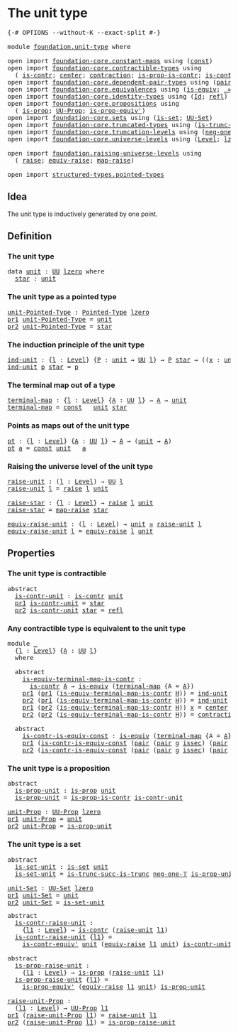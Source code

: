 # The unit type

<pre class="Agda"><a id="26" class="Symbol">{-#</a> <a id="30" class="Keyword">OPTIONS</a> <a id="38" class="Pragma">--without-K</a> <a id="50" class="Pragma">--exact-split</a> <a id="64" class="Symbol">#-}</a>

<a id="69" class="Keyword">module</a> <a id="76" href="foundation.unit-type.html" class="Module">foundation.unit-type</a> <a id="97" class="Keyword">where</a>

<a id="104" class="Keyword">open</a> <a id="109" class="Keyword">import</a> <a id="116" href="foundation-core.constant-maps.html" class="Module">foundation-core.constant-maps</a> <a id="146" class="Keyword">using</a> <a id="152" class="Symbol">(</a><a id="153" href="foundation-core.constant-maps.html#203" class="Function">const</a><a id="158" class="Symbol">)</a>
<a id="160" class="Keyword">open</a> <a id="165" class="Keyword">import</a> <a id="172" href="foundation-core.contractible-types.html" class="Module">foundation-core.contractible-types</a> <a id="207" class="Keyword">using</a>
  <a id="215" class="Symbol">(</a> <a id="217" href="foundation-core.contractible-types.html#992" class="Function">is-contr</a><a id="225" class="Symbol">;</a> <a id="227" href="foundation-core.contractible-types.html#1085" class="Function">center</a><a id="233" class="Symbol">;</a> <a id="235" href="foundation-core.contractible-types.html#1427" class="Function">contraction</a><a id="246" class="Symbol">;</a> <a id="248" href="foundation-core.contractible-types.html#6613" class="Function">is-prop-is-contr</a><a id="264" class="Symbol">;</a> <a id="266" href="foundation-core.contractible-types.html#3806" class="Function">is-contr-equiv&#39;</a><a id="281" class="Symbol">)</a>
<a id="283" class="Keyword">open</a> <a id="288" class="Keyword">import</a> <a id="295" href="foundation-core.dependent-pair-types.html" class="Module">foundation-core.dependent-pair-types</a> <a id="332" class="Keyword">using</a> <a id="338" class="Symbol">(</a><a id="339" href="foundation-core.dependent-pair-types.html#575" class="InductiveConstructor">pair</a><a id="343" class="Symbol">;</a> <a id="345" href="foundation-core.dependent-pair-types.html#592" class="Field">pr1</a><a id="348" class="Symbol">;</a> <a id="350" href="foundation-core.dependent-pair-types.html#604" class="Field">pr2</a><a id="353" class="Symbol">)</a>
<a id="355" class="Keyword">open</a> <a id="360" class="Keyword">import</a> <a id="367" href="foundation-core.equivalences.html" class="Module">foundation-core.equivalences</a> <a id="396" class="Keyword">using</a> <a id="402" class="Symbol">(</a><a id="403" href="foundation-core.equivalences.html#1542" class="Function">is-equiv</a><a id="411" class="Symbol">;</a> <a id="413" href="foundation-core.equivalences.html#1607" class="Function Operator">_≃_</a><a id="416" class="Symbol">)</a>
<a id="418" class="Keyword">open</a> <a id="423" class="Keyword">import</a> <a id="430" href="foundation-core.identity-types.html" class="Module">foundation-core.identity-types</a> <a id="461" class="Keyword">using</a> <a id="467" class="Symbol">(</a><a id="468" href="foundation-core.identity-types.html#641" class="Datatype">Id</a><a id="470" class="Symbol">;</a> <a id="472" href="foundation-core.identity-types.html#694" class="InductiveConstructor">refl</a><a id="476" class="Symbol">)</a>
<a id="478" class="Keyword">open</a> <a id="483" class="Keyword">import</a> <a id="490" href="foundation-core.propositions.html" class="Module">foundation-core.propositions</a> <a id="519" class="Keyword">using</a>
  <a id="527" class="Symbol">(</a> <a id="529" href="foundation-core.propositions.html#1295" class="Function">is-prop</a><a id="536" class="Symbol">;</a> <a id="538" href="foundation-core.propositions.html#1380" class="Function">UU-Prop</a><a id="545" class="Symbol">;</a> <a id="547" href="foundation-core.propositions.html#4873" class="Function">is-prop-equiv&#39;</a><a id="561" class="Symbol">)</a>
<a id="563" class="Keyword">open</a> <a id="568" class="Keyword">import</a> <a id="575" href="foundation-core.sets.html" class="Module">foundation-core.sets</a> <a id="596" class="Keyword">using</a> <a id="602" class="Symbol">(</a><a id="603" href="foundation-core.sets.html#1099" class="Function">is-set</a><a id="609" class="Symbol">;</a> <a id="611" href="foundation-core.sets.html#1177" class="Function">UU-Set</a><a id="617" class="Symbol">)</a>
<a id="619" class="Keyword">open</a> <a id="624" class="Keyword">import</a> <a id="631" href="foundation-core.truncated-types.html" class="Module">foundation-core.truncated-types</a> <a id="663" class="Keyword">using</a> <a id="669" class="Symbol">(</a><a id="670" href="foundation-core.truncated-types.html#2375" class="Function">is-trunc-succ-is-trunc</a><a id="692" class="Symbol">)</a>
<a id="694" class="Keyword">open</a> <a id="699" class="Keyword">import</a> <a id="706" href="foundation-core.truncation-levels.html" class="Module">foundation-core.truncation-levels</a> <a id="740" class="Keyword">using</a> <a id="746" class="Symbol">(</a><a id="747" href="foundation-core.truncation-levels.html#435" class="Function">neg-one-𝕋</a><a id="756" class="Symbol">)</a>
<a id="758" class="Keyword">open</a> <a id="763" class="Keyword">import</a> <a id="770" href="foundation-core.universe-levels.html" class="Module">foundation-core.universe-levels</a> <a id="802" class="Keyword">using</a> <a id="808" class="Symbol">(</a><a id="809" href="Agda.Primitive.html#597" class="Postulate">Level</a><a id="814" class="Symbol">;</a> <a id="816" href="Agda.Primitive.html#764" class="Primitive">lzero</a><a id="821" class="Symbol">;</a> <a id="823" href="foundation-core.universe-levels.html#222" class="Primitive">UU</a><a id="825" class="Symbol">)</a>

<a id="828" class="Keyword">open</a> <a id="833" class="Keyword">import</a> <a id="840" href="foundation.raising-universe-levels.html" class="Module">foundation.raising-universe-levels</a> <a id="875" class="Keyword">using</a>
  <a id="883" class="Symbol">(</a> <a id="885" href="foundation.raising-universe-levels.html#964" class="Datatype">raise</a><a id="890" class="Symbol">;</a> <a id="892" href="foundation.raising-universe-levels.html#1541" class="Function">equiv-raise</a><a id="903" class="Symbol">;</a> <a id="905" href="foundation.raising-universe-levels.html#1029" class="InductiveConstructor">map-raise</a><a id="914" class="Symbol">)</a>

<a id="917" class="Keyword">open</a> <a id="922" class="Keyword">import</a> <a id="929" href="structured-types.pointed-types.html" class="Module">structured-types.pointed-types</a>
</pre>
## Idea

The unit type is inductively generated by one point.

## Definition

### The unit type

<pre class="Agda"><a id="1070" class="Keyword">data</a> <a id="unit"></a><a id="1075" href="foundation.unit-type.html#1075" class="Datatype">unit</a> <a id="1080" class="Symbol">:</a> <a id="1082" href="foundation-core.universe-levels.html#222" class="Primitive">UU</a> <a id="1085" href="Agda.Primitive.html#764" class="Primitive">lzero</a> <a id="1091" class="Keyword">where</a>
  <a id="unit.star"></a><a id="1099" href="foundation.unit-type.html#1099" class="InductiveConstructor">star</a> <a id="1104" class="Symbol">:</a> <a id="1106" href="foundation.unit-type.html#1075" class="Datatype">unit</a>
</pre>
### The unit type as a pointed type

<pre class="Agda"><a id="unit-Pointed-Type"></a><a id="1161" href="foundation.unit-type.html#1161" class="Function">unit-Pointed-Type</a> <a id="1179" class="Symbol">:</a> <a id="1181" href="structured-types.pointed-types.html#383" class="Function">Pointed-Type</a> <a id="1194" href="Agda.Primitive.html#764" class="Primitive">lzero</a>
<a id="1200" href="foundation-core.dependent-pair-types.html#592" class="Field">pr1</a> <a id="1204" href="foundation.unit-type.html#1161" class="Function">unit-Pointed-Type</a> <a id="1222" class="Symbol">=</a> <a id="1224" href="foundation.unit-type.html#1075" class="Datatype">unit</a>
<a id="1229" href="foundation-core.dependent-pair-types.html#604" class="Field">pr2</a> <a id="1233" href="foundation.unit-type.html#1161" class="Function">unit-Pointed-Type</a> <a id="1251" class="Symbol">=</a> <a id="1253" href="foundation.unit-type.html#1099" class="InductiveConstructor">star</a>
</pre>
### The induction principle of the unit type

<pre class="Agda"><a id="ind-unit"></a><a id="1313" href="foundation.unit-type.html#1313" class="Function">ind-unit</a> <a id="1322" class="Symbol">:</a> <a id="1324" class="Symbol">{</a><a id="1325" href="foundation.unit-type.html#1325" class="Bound">l</a> <a id="1327" class="Symbol">:</a> <a id="1329" href="Agda.Primitive.html#597" class="Postulate">Level</a><a id="1334" class="Symbol">}</a> <a id="1336" class="Symbol">{</a><a id="1337" href="foundation.unit-type.html#1337" class="Bound">P</a> <a id="1339" class="Symbol">:</a> <a id="1341" href="foundation.unit-type.html#1075" class="Datatype">unit</a> <a id="1346" class="Symbol">→</a> <a id="1348" href="foundation-core.universe-levels.html#222" class="Primitive">UU</a> <a id="1351" href="foundation.unit-type.html#1325" class="Bound">l</a><a id="1352" class="Symbol">}</a> <a id="1354" class="Symbol">→</a> <a id="1356" href="foundation.unit-type.html#1337" class="Bound">P</a> <a id="1358" href="foundation.unit-type.html#1099" class="InductiveConstructor">star</a> <a id="1363" class="Symbol">→</a> <a id="1365" class="Symbol">((</a><a id="1367" href="foundation.unit-type.html#1367" class="Bound">x</a> <a id="1369" class="Symbol">:</a> <a id="1371" href="foundation.unit-type.html#1075" class="Datatype">unit</a><a id="1375" class="Symbol">)</a> <a id="1377" class="Symbol">→</a> <a id="1379" href="foundation.unit-type.html#1337" class="Bound">P</a> <a id="1381" href="foundation.unit-type.html#1367" class="Bound">x</a><a id="1382" class="Symbol">)</a>
<a id="1384" href="foundation.unit-type.html#1313" class="Function">ind-unit</a> <a id="1393" href="foundation.unit-type.html#1393" class="Bound">p</a> <a id="1395" href="foundation.unit-type.html#1099" class="InductiveConstructor">star</a> <a id="1400" class="Symbol">=</a> <a id="1402" href="foundation.unit-type.html#1393" class="Bound">p</a>
</pre>
### The terminal map out of a type

<pre class="Agda"><a id="terminal-map"></a><a id="1453" href="foundation.unit-type.html#1453" class="Function">terminal-map</a> <a id="1466" class="Symbol">:</a> <a id="1468" class="Symbol">{</a><a id="1469" href="foundation.unit-type.html#1469" class="Bound">l</a> <a id="1471" class="Symbol">:</a> <a id="1473" href="Agda.Primitive.html#597" class="Postulate">Level</a><a id="1478" class="Symbol">}</a> <a id="1480" class="Symbol">{</a><a id="1481" href="foundation.unit-type.html#1481" class="Bound">A</a> <a id="1483" class="Symbol">:</a> <a id="1485" href="foundation-core.universe-levels.html#222" class="Primitive">UU</a> <a id="1488" href="foundation.unit-type.html#1469" class="Bound">l</a><a id="1489" class="Symbol">}</a> <a id="1491" class="Symbol">→</a> <a id="1493" href="foundation.unit-type.html#1481" class="Bound">A</a> <a id="1495" class="Symbol">→</a> <a id="1497" href="foundation.unit-type.html#1075" class="Datatype">unit</a>
<a id="1502" href="foundation.unit-type.html#1453" class="Function">terminal-map</a> <a id="1515" class="Symbol">=</a> <a id="1517" href="foundation-core.constant-maps.html#203" class="Function">const</a> <a id="1523" class="Symbol">_</a> <a id="1525" href="foundation.unit-type.html#1075" class="Datatype">unit</a> <a id="1530" href="foundation.unit-type.html#1099" class="InductiveConstructor">star</a>
</pre>
### Points as maps out of the unit type

<pre class="Agda"><a id="pt"></a><a id="1589" href="foundation.unit-type.html#1589" class="Function">pt</a> <a id="1592" class="Symbol">:</a> <a id="1594" class="Symbol">{</a><a id="1595" href="foundation.unit-type.html#1595" class="Bound">l</a> <a id="1597" class="Symbol">:</a> <a id="1599" href="Agda.Primitive.html#597" class="Postulate">Level</a><a id="1604" class="Symbol">}</a> <a id="1606" class="Symbol">{</a><a id="1607" href="foundation.unit-type.html#1607" class="Bound">A</a> <a id="1609" class="Symbol">:</a> <a id="1611" href="foundation-core.universe-levels.html#222" class="Primitive">UU</a> <a id="1614" href="foundation.unit-type.html#1595" class="Bound">l</a><a id="1615" class="Symbol">}</a> <a id="1617" class="Symbol">→</a> <a id="1619" href="foundation.unit-type.html#1607" class="Bound">A</a> <a id="1621" class="Symbol">→</a> <a id="1623" class="Symbol">(</a><a id="1624" href="foundation.unit-type.html#1075" class="Datatype">unit</a> <a id="1629" class="Symbol">→</a> <a id="1631" href="foundation.unit-type.html#1607" class="Bound">A</a><a id="1632" class="Symbol">)</a>
<a id="1634" href="foundation.unit-type.html#1589" class="Function">pt</a> <a id="1637" href="foundation.unit-type.html#1637" class="Bound">a</a> <a id="1639" class="Symbol">=</a> <a id="1641" href="foundation-core.constant-maps.html#203" class="Function">const</a> <a id="1647" href="foundation.unit-type.html#1075" class="Datatype">unit</a> <a id="1652" class="Symbol">_</a> <a id="1654" href="foundation.unit-type.html#1637" class="Bound">a</a>
</pre>
### Raising the universe level of the unit type

<pre class="Agda"><a id="raise-unit"></a><a id="1718" href="foundation.unit-type.html#1718" class="Function">raise-unit</a> <a id="1729" class="Symbol">:</a> <a id="1731" class="Symbol">(</a><a id="1732" href="foundation.unit-type.html#1732" class="Bound">l</a> <a id="1734" class="Symbol">:</a> <a id="1736" href="Agda.Primitive.html#597" class="Postulate">Level</a><a id="1741" class="Symbol">)</a> <a id="1743" class="Symbol">→</a> <a id="1745" href="foundation-core.universe-levels.html#222" class="Primitive">UU</a> <a id="1748" href="foundation.unit-type.html#1732" class="Bound">l</a>
<a id="1750" href="foundation.unit-type.html#1718" class="Function">raise-unit</a> <a id="1761" href="foundation.unit-type.html#1761" class="Bound">l</a> <a id="1763" class="Symbol">=</a> <a id="1765" href="foundation.raising-universe-levels.html#964" class="Datatype">raise</a> <a id="1771" href="foundation.unit-type.html#1761" class="Bound">l</a> <a id="1773" href="foundation.unit-type.html#1075" class="Datatype">unit</a>

<a id="raise-star"></a><a id="1779" href="foundation.unit-type.html#1779" class="Function">raise-star</a> <a id="1790" class="Symbol">:</a> <a id="1792" class="Symbol">{</a><a id="1793" href="foundation.unit-type.html#1793" class="Bound">l</a> <a id="1795" class="Symbol">:</a> <a id="1797" href="Agda.Primitive.html#597" class="Postulate">Level</a><a id="1802" class="Symbol">}</a> <a id="1804" class="Symbol">→</a> <a id="1806" href="foundation.raising-universe-levels.html#964" class="Datatype">raise</a> <a id="1812" href="foundation.unit-type.html#1793" class="Bound">l</a> <a id="1814" href="foundation.unit-type.html#1075" class="Datatype">unit</a>
<a id="1819" href="foundation.unit-type.html#1779" class="Function">raise-star</a> <a id="1830" class="Symbol">=</a> <a id="1832" href="foundation.raising-universe-levels.html#1029" class="InductiveConstructor">map-raise</a> <a id="1842" href="foundation.unit-type.html#1099" class="InductiveConstructor">star</a>

<a id="equiv-raise-unit"></a><a id="1848" href="foundation.unit-type.html#1848" class="Function">equiv-raise-unit</a> <a id="1865" class="Symbol">:</a> <a id="1867" class="Symbol">(</a><a id="1868" href="foundation.unit-type.html#1868" class="Bound">l</a> <a id="1870" class="Symbol">:</a> <a id="1872" href="Agda.Primitive.html#597" class="Postulate">Level</a><a id="1877" class="Symbol">)</a> <a id="1879" class="Symbol">→</a> <a id="1881" href="foundation.unit-type.html#1075" class="Datatype">unit</a> <a id="1886" href="foundation-core.equivalences.html#1607" class="Function Operator">≃</a> <a id="1888" href="foundation.unit-type.html#1718" class="Function">raise-unit</a> <a id="1899" href="foundation.unit-type.html#1868" class="Bound">l</a>
<a id="1901" href="foundation.unit-type.html#1848" class="Function">equiv-raise-unit</a> <a id="1918" href="foundation.unit-type.html#1918" class="Bound">l</a> <a id="1920" class="Symbol">=</a> <a id="1922" href="foundation.raising-universe-levels.html#1541" class="Function">equiv-raise</a> <a id="1934" href="foundation.unit-type.html#1918" class="Bound">l</a> <a id="1936" href="foundation.unit-type.html#1075" class="Datatype">unit</a>
</pre>
## Properties

### The unit type is contractible

<pre class="Agda"><a id="2004" class="Keyword">abstract</a>
  <a id="is-contr-unit"></a><a id="2015" href="foundation.unit-type.html#2015" class="Function">is-contr-unit</a> <a id="2029" class="Symbol">:</a> <a id="2031" href="foundation-core.contractible-types.html#992" class="Function">is-contr</a> <a id="2040" href="foundation.unit-type.html#1075" class="Datatype">unit</a>
  <a id="2047" href="foundation-core.dependent-pair-types.html#592" class="Field">pr1</a> <a id="2051" href="foundation.unit-type.html#2015" class="Function">is-contr-unit</a> <a id="2065" class="Symbol">=</a> <a id="2067" href="foundation.unit-type.html#1099" class="InductiveConstructor">star</a>
  <a id="2074" href="foundation-core.dependent-pair-types.html#604" class="Field">pr2</a> <a id="2078" href="foundation.unit-type.html#2015" class="Function">is-contr-unit</a> <a id="2092" href="foundation.unit-type.html#1099" class="InductiveConstructor">star</a> <a id="2097" class="Symbol">=</a> <a id="2099" href="foundation-core.identity-types.html#694" class="InductiveConstructor">refl</a>
</pre>
### Any contractible type is equivalent to the unit type

<pre class="Agda"><a id="2175" class="Keyword">module</a> <a id="2182" href="foundation.unit-type.html#2182" class="Module">_</a>
  <a id="2186" class="Symbol">{</a><a id="2187" href="foundation.unit-type.html#2187" class="Bound">l</a> <a id="2189" class="Symbol">:</a> <a id="2191" href="Agda.Primitive.html#597" class="Postulate">Level</a><a id="2196" class="Symbol">}</a> <a id="2198" class="Symbol">{</a><a id="2199" href="foundation.unit-type.html#2199" class="Bound">A</a> <a id="2201" class="Symbol">:</a> <a id="2203" href="foundation-core.universe-levels.html#222" class="Primitive">UU</a> <a id="2206" href="foundation.unit-type.html#2187" class="Bound">l</a><a id="2207" class="Symbol">}</a>
  <a id="2211" class="Keyword">where</a>

  <a id="2220" class="Keyword">abstract</a>
    <a id="2233" href="foundation.unit-type.html#2233" class="Function">is-equiv-terminal-map-is-contr</a> <a id="2264" class="Symbol">:</a>
      <a id="2272" href="foundation-core.contractible-types.html#992" class="Function">is-contr</a> <a id="2281" href="foundation.unit-type.html#2199" class="Bound">A</a> <a id="2283" class="Symbol">→</a> <a id="2285" href="foundation-core.equivalences.html#1542" class="Function">is-equiv</a> <a id="2294" class="Symbol">(</a><a id="2295" href="foundation.unit-type.html#1453" class="Function">terminal-map</a> <a id="2308" class="Symbol">{</a><a id="2309" class="Argument">A</a> <a id="2311" class="Symbol">=</a> <a id="2313" href="foundation.unit-type.html#2199" class="Bound">A</a><a id="2314" class="Symbol">})</a>
    <a id="2321" href="foundation-core.dependent-pair-types.html#592" class="Field">pr1</a> <a id="2325" class="Symbol">(</a><a id="2326" href="foundation-core.dependent-pair-types.html#592" class="Field">pr1</a> <a id="2330" class="Symbol">(</a><a id="2331" href="foundation.unit-type.html#2233" class="Function">is-equiv-terminal-map-is-contr</a> <a id="2362" href="foundation.unit-type.html#2362" class="Bound">H</a><a id="2363" class="Symbol">))</a> <a id="2366" class="Symbol">=</a> <a id="2368" href="foundation.unit-type.html#1313" class="Function">ind-unit</a> <a id="2377" class="Symbol">(</a><a id="2378" href="foundation-core.contractible-types.html#1085" class="Function">center</a> <a id="2385" href="foundation.unit-type.html#2362" class="Bound">H</a><a id="2386" class="Symbol">)</a>
    <a id="2392" href="foundation-core.dependent-pair-types.html#604" class="Field">pr2</a> <a id="2396" class="Symbol">(</a><a id="2397" href="foundation-core.dependent-pair-types.html#592" class="Field">pr1</a> <a id="2401" class="Symbol">(</a><a id="2402" href="foundation.unit-type.html#2233" class="Function">is-equiv-terminal-map-is-contr</a> <a id="2433" href="foundation.unit-type.html#2433" class="Bound">H</a><a id="2434" class="Symbol">))</a> <a id="2437" class="Symbol">=</a> <a id="2439" href="foundation.unit-type.html#1313" class="Function">ind-unit</a> <a id="2448" href="foundation-core.identity-types.html#694" class="InductiveConstructor">refl</a>
    <a id="2457" href="foundation-core.dependent-pair-types.html#592" class="Field">pr1</a> <a id="2461" class="Symbol">(</a><a id="2462" href="foundation-core.dependent-pair-types.html#604" class="Field">pr2</a> <a id="2466" class="Symbol">(</a><a id="2467" href="foundation.unit-type.html#2233" class="Function">is-equiv-terminal-map-is-contr</a> <a id="2498" href="foundation.unit-type.html#2498" class="Bound">H</a><a id="2499" class="Symbol">))</a> <a id="2502" href="foundation.unit-type.html#2502" class="Bound">x</a> <a id="2504" class="Symbol">=</a> <a id="2506" href="foundation-core.contractible-types.html#1085" class="Function">center</a> <a id="2513" href="foundation.unit-type.html#2498" class="Bound">H</a>
    <a id="2519" href="foundation-core.dependent-pair-types.html#604" class="Field">pr2</a> <a id="2523" class="Symbol">(</a><a id="2524" href="foundation-core.dependent-pair-types.html#604" class="Field">pr2</a> <a id="2528" class="Symbol">(</a><a id="2529" href="foundation.unit-type.html#2233" class="Function">is-equiv-terminal-map-is-contr</a> <a id="2560" href="foundation.unit-type.html#2560" class="Bound">H</a><a id="2561" class="Symbol">))</a> <a id="2564" class="Symbol">=</a> <a id="2566" href="foundation-core.contractible-types.html#1427" class="Function">contraction</a> <a id="2578" href="foundation.unit-type.html#2560" class="Bound">H</a>

  <a id="2583" class="Keyword">abstract</a>
    <a id="2596" href="foundation.unit-type.html#2596" class="Function">is-contr-is-equiv-const</a> <a id="2620" class="Symbol">:</a> <a id="2622" href="foundation-core.equivalences.html#1542" class="Function">is-equiv</a> <a id="2631" class="Symbol">(</a><a id="2632" href="foundation.unit-type.html#1453" class="Function">terminal-map</a> <a id="2645" class="Symbol">{</a><a id="2646" class="Argument">A</a> <a id="2648" class="Symbol">=</a> <a id="2650" href="foundation.unit-type.html#2199" class="Bound">A</a><a id="2651" class="Symbol">})</a> <a id="2654" class="Symbol">→</a> <a id="2656" href="foundation-core.contractible-types.html#992" class="Function">is-contr</a> <a id="2665" href="foundation.unit-type.html#2199" class="Bound">A</a>
    <a id="2671" href="foundation-core.dependent-pair-types.html#592" class="Field">pr1</a> <a id="2675" class="Symbol">(</a><a id="2676" href="foundation.unit-type.html#2596" class="Function">is-contr-is-equiv-const</a> <a id="2700" class="Symbol">(</a><a id="2701" href="foundation-core.dependent-pair-types.html#575" class="InductiveConstructor">pair</a> <a id="2706" class="Symbol">(</a><a id="2707" href="foundation-core.dependent-pair-types.html#575" class="InductiveConstructor">pair</a> <a id="2712" href="foundation.unit-type.html#2712" class="Bound">g</a> <a id="2714" href="foundation.unit-type.html#2714" class="Bound">issec</a><a id="2719" class="Symbol">)</a> <a id="2721" class="Symbol">(</a><a id="2722" href="foundation-core.dependent-pair-types.html#575" class="InductiveConstructor">pair</a> <a id="2727" href="foundation.unit-type.html#2727" class="Bound">h</a> <a id="2729" href="foundation.unit-type.html#2729" class="Bound">isretr</a><a id="2735" class="Symbol">)))</a> <a id="2739" class="Symbol">=</a> <a id="2741" href="foundation.unit-type.html#2727" class="Bound">h</a> <a id="2743" href="foundation.unit-type.html#1099" class="InductiveConstructor">star</a>
    <a id="2752" href="foundation-core.dependent-pair-types.html#604" class="Field">pr2</a> <a id="2756" class="Symbol">(</a><a id="2757" href="foundation.unit-type.html#2596" class="Function">is-contr-is-equiv-const</a> <a id="2781" class="Symbol">(</a><a id="2782" href="foundation-core.dependent-pair-types.html#575" class="InductiveConstructor">pair</a> <a id="2787" class="Symbol">(</a><a id="2788" href="foundation-core.dependent-pair-types.html#575" class="InductiveConstructor">pair</a> <a id="2793" href="foundation.unit-type.html#2793" class="Bound">g</a> <a id="2795" href="foundation.unit-type.html#2795" class="Bound">issec</a><a id="2800" class="Symbol">)</a> <a id="2802" class="Symbol">(</a><a id="2803" href="foundation-core.dependent-pair-types.html#575" class="InductiveConstructor">pair</a> <a id="2808" href="foundation.unit-type.html#2808" class="Bound">h</a> <a id="2810" href="foundation.unit-type.html#2810" class="Bound">isretr</a><a id="2816" class="Symbol">)))</a> <a id="2820" class="Symbol">=</a> <a id="2822" href="foundation.unit-type.html#2810" class="Bound">isretr</a>
</pre>
### The unit type is a proposition

<pre class="Agda"><a id="2878" class="Keyword">abstract</a>
  <a id="is-prop-unit"></a><a id="2889" href="foundation.unit-type.html#2889" class="Function">is-prop-unit</a> <a id="2902" class="Symbol">:</a> <a id="2904" href="foundation-core.propositions.html#1295" class="Function">is-prop</a> <a id="2912" href="foundation.unit-type.html#1075" class="Datatype">unit</a>
  <a id="2919" href="foundation.unit-type.html#2889" class="Function">is-prop-unit</a> <a id="2932" class="Symbol">=</a> <a id="2934" href="foundation-core.contractible-types.html#6613" class="Function">is-prop-is-contr</a> <a id="2951" href="foundation.unit-type.html#2015" class="Function">is-contr-unit</a>

<a id="unit-Prop"></a><a id="2966" href="foundation.unit-type.html#2966" class="Function">unit-Prop</a> <a id="2976" class="Symbol">:</a> <a id="2978" href="foundation-core.propositions.html#1380" class="Function">UU-Prop</a> <a id="2986" href="Agda.Primitive.html#764" class="Primitive">lzero</a>
<a id="2992" href="foundation-core.dependent-pair-types.html#592" class="Field">pr1</a> <a id="2996" href="foundation.unit-type.html#2966" class="Function">unit-Prop</a> <a id="3006" class="Symbol">=</a> <a id="3008" href="foundation.unit-type.html#1075" class="Datatype">unit</a>
<a id="3013" href="foundation-core.dependent-pair-types.html#604" class="Field">pr2</a> <a id="3017" href="foundation.unit-type.html#2966" class="Function">unit-Prop</a> <a id="3027" class="Symbol">=</a> <a id="3029" href="foundation.unit-type.html#2889" class="Function">is-prop-unit</a>
</pre>
### The unit type is a set

<pre class="Agda"><a id="3083" class="Keyword">abstract</a>
  <a id="is-set-unit"></a><a id="3094" href="foundation.unit-type.html#3094" class="Function">is-set-unit</a> <a id="3106" class="Symbol">:</a> <a id="3108" href="foundation-core.sets.html#1099" class="Function">is-set</a> <a id="3115" href="foundation.unit-type.html#1075" class="Datatype">unit</a>
  <a id="3122" href="foundation.unit-type.html#3094" class="Function">is-set-unit</a> <a id="3134" class="Symbol">=</a> <a id="3136" href="foundation-core.truncated-types.html#2375" class="Function">is-trunc-succ-is-trunc</a> <a id="3159" href="foundation-core.truncation-levels.html#435" class="Function">neg-one-𝕋</a> <a id="3169" href="foundation.unit-type.html#2889" class="Function">is-prop-unit</a>

<a id="unit-Set"></a><a id="3183" href="foundation.unit-type.html#3183" class="Function">unit-Set</a> <a id="3192" class="Symbol">:</a> <a id="3194" href="foundation-core.sets.html#1177" class="Function">UU-Set</a> <a id="3201" href="Agda.Primitive.html#764" class="Primitive">lzero</a>
<a id="3207" href="foundation-core.dependent-pair-types.html#592" class="Field">pr1</a> <a id="3211" href="foundation.unit-type.html#3183" class="Function">unit-Set</a> <a id="3220" class="Symbol">=</a> <a id="3222" href="foundation.unit-type.html#1075" class="Datatype">unit</a>
<a id="3227" href="foundation-core.dependent-pair-types.html#604" class="Field">pr2</a> <a id="3231" href="foundation.unit-type.html#3183" class="Function">unit-Set</a> <a id="3240" class="Symbol">=</a> <a id="3242" href="foundation.unit-type.html#3094" class="Function">is-set-unit</a>
</pre>
<pre class="Agda"><a id="3267" class="Keyword">abstract</a>
  <a id="is-contr-raise-unit"></a><a id="3278" href="foundation.unit-type.html#3278" class="Function">is-contr-raise-unit</a> <a id="3298" class="Symbol">:</a>
    <a id="3304" class="Symbol">{</a><a id="3305" href="foundation.unit-type.html#3305" class="Bound">l1</a> <a id="3308" class="Symbol">:</a> <a id="3310" href="Agda.Primitive.html#597" class="Postulate">Level</a><a id="3315" class="Symbol">}</a> <a id="3317" class="Symbol">→</a> <a id="3319" href="foundation-core.contractible-types.html#992" class="Function">is-contr</a> <a id="3328" class="Symbol">(</a><a id="3329" href="foundation.unit-type.html#1718" class="Function">raise-unit</a> <a id="3340" href="foundation.unit-type.html#3305" class="Bound">l1</a><a id="3342" class="Symbol">)</a>
  <a id="3346" href="foundation.unit-type.html#3278" class="Function">is-contr-raise-unit</a> <a id="3366" class="Symbol">{</a><a id="3367" href="foundation.unit-type.html#3367" class="Bound">l1</a><a id="3369" class="Symbol">}</a> <a id="3371" class="Symbol">=</a>
    <a id="3377" href="foundation-core.contractible-types.html#3806" class="Function">is-contr-equiv&#39;</a> <a id="3393" href="foundation.unit-type.html#1075" class="Datatype">unit</a> <a id="3398" class="Symbol">(</a><a id="3399" href="foundation.raising-universe-levels.html#1541" class="Function">equiv-raise</a> <a id="3411" href="foundation.unit-type.html#3367" class="Bound">l1</a> <a id="3414" href="foundation.unit-type.html#1075" class="Datatype">unit</a><a id="3418" class="Symbol">)</a> <a id="3420" href="foundation.unit-type.html#2015" class="Function">is-contr-unit</a>

<a id="3435" class="Keyword">abstract</a>
  <a id="is-prop-raise-unit"></a><a id="3446" href="foundation.unit-type.html#3446" class="Function">is-prop-raise-unit</a> <a id="3465" class="Symbol">:</a>
    <a id="3471" class="Symbol">{</a><a id="3472" href="foundation.unit-type.html#3472" class="Bound">l1</a> <a id="3475" class="Symbol">:</a> <a id="3477" href="Agda.Primitive.html#597" class="Postulate">Level</a><a id="3482" class="Symbol">}</a> <a id="3484" class="Symbol">→</a> <a id="3486" href="foundation-core.propositions.html#1295" class="Function">is-prop</a> <a id="3494" class="Symbol">(</a><a id="3495" href="foundation.unit-type.html#1718" class="Function">raise-unit</a> <a id="3506" href="foundation.unit-type.html#3472" class="Bound">l1</a><a id="3508" class="Symbol">)</a>
  <a id="3512" href="foundation.unit-type.html#3446" class="Function">is-prop-raise-unit</a> <a id="3531" class="Symbol">{</a><a id="3532" href="foundation.unit-type.html#3532" class="Bound">l1</a><a id="3534" class="Symbol">}</a> <a id="3536" class="Symbol">=</a>
    <a id="3542" href="foundation-core.propositions.html#4873" class="Function">is-prop-equiv&#39;</a> <a id="3557" class="Symbol">(</a><a id="3558" href="foundation.raising-universe-levels.html#1541" class="Function">equiv-raise</a> <a id="3570" href="foundation.unit-type.html#3532" class="Bound">l1</a> <a id="3573" href="foundation.unit-type.html#1075" class="Datatype">unit</a><a id="3577" class="Symbol">)</a> <a id="3579" href="foundation.unit-type.html#2889" class="Function">is-prop-unit</a>

<a id="raise-unit-Prop"></a><a id="3593" href="foundation.unit-type.html#3593" class="Function">raise-unit-Prop</a> <a id="3609" class="Symbol">:</a>
  <a id="3613" class="Symbol">(</a><a id="3614" href="foundation.unit-type.html#3614" class="Bound">l1</a> <a id="3617" class="Symbol">:</a> <a id="3619" href="Agda.Primitive.html#597" class="Postulate">Level</a><a id="3624" class="Symbol">)</a> <a id="3626" class="Symbol">→</a> <a id="3628" href="foundation-core.propositions.html#1380" class="Function">UU-Prop</a> <a id="3636" href="foundation.unit-type.html#3614" class="Bound">l1</a>
<a id="3639" href="foundation-core.dependent-pair-types.html#592" class="Field">pr1</a> <a id="3643" class="Symbol">(</a><a id="3644" href="foundation.unit-type.html#3593" class="Function">raise-unit-Prop</a> <a id="3660" href="foundation.unit-type.html#3660" class="Bound">l1</a><a id="3662" class="Symbol">)</a> <a id="3664" class="Symbol">=</a> <a id="3666" href="foundation.unit-type.html#1718" class="Function">raise-unit</a> <a id="3677" href="foundation.unit-type.html#3660" class="Bound">l1</a>
<a id="3680" href="foundation-core.dependent-pair-types.html#604" class="Field">pr2</a> <a id="3684" class="Symbol">(</a><a id="3685" href="foundation.unit-type.html#3593" class="Function">raise-unit-Prop</a> <a id="3701" href="foundation.unit-type.html#3701" class="Bound">l1</a><a id="3703" class="Symbol">)</a> <a id="3705" class="Symbol">=</a> <a id="3707" href="foundation.unit-type.html#3446" class="Function">is-prop-raise-unit</a>
</pre>